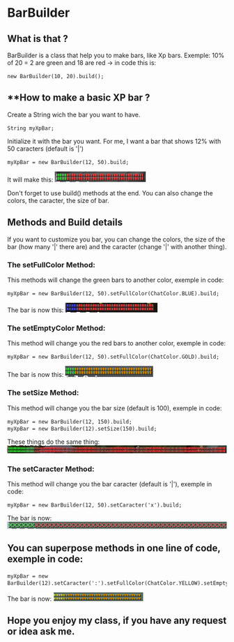 # BarBuilder

## **What is that ?**

BarBuilder is a class that help you to make bars, like  Xp bars.
Exemple: 10% of 20 = 2 are green and 18 are red
-> in code this is: 
  
    new BarBuilder(10, 20).build();

## **How to make a basic XP bar ?
Create a String wich the bar you want to have.
 
    String myXpBar;

Initialize it with the bar you want. For me, I want a bar that shows 12% with 50 caracters (default is '|')

    myXpBar = new BarBuilder(12, 50).build;
    
It will make this: ![Image of result](https://raw.githubusercontent.com/Ariouz/BarBuilder/master/imgs/1.png)
    
Don't forget to use build() methods at the end.
You can also change the colors, the caracter, the size of bar.

## Methods and Build details

If you want to customize you bar, you can change the colors, the size of the bar (how many '|' there are) and the caracter (change '|' with another thing).

### The setFullColor Method:
This methods will change the green bars to another color, exemple in code:

    myXpBar = new BarBuilder(12, 50).setFullColor(ChatColor.BLUE).build;
The bar is now this: ![Image of result](https://raw.githubusercontent.com/Ariouz/BarBuilder/master/imgs/2.png)

### The setEmptyColor Method:
This method will change you the red bars to another color, exemple in code:

    myXpBar = new BarBuilder(12, 50).setFullColor(ChatColor.GOLD).build;
 The bar is now this: ![Image of result](https://raw.githubusercontent.com/Ariouz/BarBuilder/master/imgs/3.png)  
 
### The setSize Method:
This method will change you the bar size (default is 100), exemple in code:

    myXpBar = new BarBuilder(12, 150).build;
    myXpBar = new BarBuilder(12).setSize(150).build;
 These things do the same thing: ![Image of result](https://raw.githubusercontent.com/Ariouz/BarBuilder/master/imgs/4.png) 
 
 ### The setCaracter Method:
 This method will change you the bar caracter (default is '|'), exemple in code:
 
    myXpBar = new BarBuilder(12, 50).setCaracter('x').build;
The bar is now: ![Image of result](https://raw.githubusercontent.com/Ariouz/BarBuilder/master/imgs/5.png)

## You can superpose methods in one line of code, exemple in code:

    myXpBar = new BarBuilder(12).setCaracter(':').setFullColor(ChatColor.YELLOW).setEmptyColor(ChatColor.GOLD).setSize(50).build;
The bar is now: ![Image of result](https://raw.githubusercontent.com/Ariouz/BarBuilder/master/imgs/6.png)

## Hope you enjoy my class, if you have any request or idea ask me.
